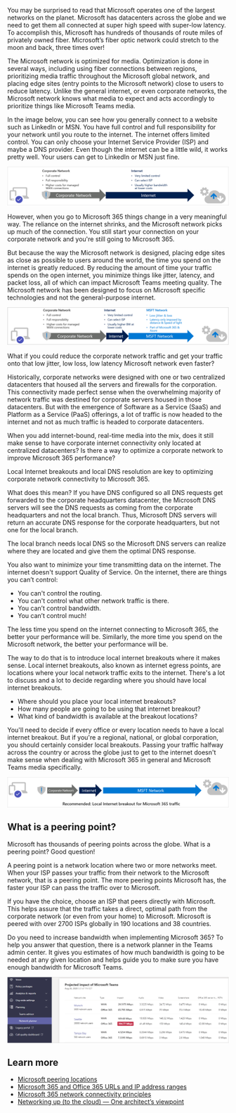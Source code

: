 You may be surprised to read that Microsoft operates one of the largest networks on the planet. Microsoft has datacenters across the globe and we need to get them all connected at super high speed with super-low latency. To accomplish this, Microsoft has hundreds of thousands of route miles of privately owned fiber. Microsoft’s fiber optic network could stretch to the moon and back, three times over!

The Microsoft network is optimized for media. Optimization is done in several ways, including using fiber connections between regions, prioritizing media traffic throughout the Microsoft global network, and placing edge sites (entry points to the Microsoft network) close to users to reduce latency. Unlike the general internet, or even corporate networks, the Microsoft network knows what media to expect and acts accordingly to prioritize things like Microsoft Teams media.

In the image below, you can see how you generally connect to a website such as LinkedIn or MSN. You have full control and full responsibility for your network until you route to the internet.  The internet offers limited control. You can only choose your Internet Service Provider (ISP) and maybe a DNS provider. Even though the internet can be a little wild, it works pretty well. Your users can get to LinkedIn or MSN just fine. 

![Corporate network to internet data flow](../media/corporate-internet-data-flow.png)

However, when you go to Microsoft 365 things change in a very meaningful way. The reliance on the internet shrinks, and the Microsoft network picks up much of the connection. You still start your connection on your corporate network and you're still going to Microsoft 365.

But because the way the Microsoft network is designed, placing edge sites as close as possible to users around the world, the time you spend on the internet is greatly reduced. By reducing the amount of time your traffic spends on the open internet, you minimize things like jitter, latency, and packet loss, all of which can impact Microsoft Teams meeting quality. The Microsoft network has been designed to focus on Microsoft specific technologies and not the general-purpose internet.

![Corporate network to internet to Microsoft network data flow](../media/corporate-internet-microsoft-data-flow.png)

What if you could reduce the corporate network traffic and get your traffic onto that low jitter, low loss, low latency Microsoft network even faster?

Historically, corporate networks were designed with one or two centralized datacenters that housed all the servers and firewalls for the corporation. This connectivity made perfect sense when the overwhelming majority of network traffic was destined for corporate servers housed in those datacenters. But with the emergence of Software as a Service (SaaS) and Platform as a Service (PaaS) offerings, a lot of traffic is now headed to the internet and not as much traffic is headed to corporate datacenters.

When you add internet-bound, real-time media into the mix, does it still make sense to have corporate internet connectivity only located at centralized datacenters? Is there a way to optimize a corporate network to improve Microsoft 365 performance?

Local Internet breakouts and local DNS resolution are key to optimizing corporate network connectivity to Microsoft 365.

What does this mean? If you have DNS configured so all DNS requests get forwarded to the corporate headquarters datacenter, the Microsoft DNS servers will see the DNS requests as coming from the corporate headquarters and not the local branch. Thus, Microsoft DNS servers will return an accurate DNS response for the corporate headquarters, but not one for the local branch.

The local branch needs local DNS so the Microsoft DNS servers can realize where they are located and give them the optimal DNS response.

You also want to minimize your time transmitting data on the internet. The internet doesn't support Quality of Service. On the internet, there are things you can’t control:

- You can't control the routing.
- You can't control what other network traffic is there.
- You can’t control bandwidth.
- You can’t control much!

The less time you spend on the internet connecting to Microsoft 365, the better your performance will be. Similarly, the more time you spend on the Microsoft network, the better your performance will be.
 
The way to do that is to introduce local internet breakouts where it makes sense. Local internet breakouts, also known as internet egress points, are locations where your local network traffic exits to the internet. There's a lot to discuss and a lot to decide regarding where you should have local internet breakouts.

- Where should you place your local internet breakouts?
- How many people are going to be using that internet breakout?
- What kind of bandwidth is available at the breakout locations?

You'll need to decide if every office or every location needs to have a local internet breakout. But if you're a regional, national, or global corporation, you should certainly consider local breakouts. Passing your traffic halfway across the country or across the globe just to get to the internet doesn't make sense when dealing with Microsoft 365 in general and Microsoft Teams media specifically.

![Local internet breakouts](../media/local-internet-breakout.png)

## What is a peering point?

Microsoft has thousands of peering points across the globe. What is a peering point? Good question!

A peering point is a network location where two or more networks meet. When your ISP passes your traffic from their network to the Microsoft network, that is a peering point. The more peering points Microsoft has, the faster your ISP can  pass the traffic over to Microsoft.

If you have the choice, choose an ISP that peers directly with Microsoft. This helps assure that the traffic takes a direct, optimal path from the corporate network (or even from your home) to Microsoft. Microsoft is peered with over 2700 ISPs globally in 190 locations and 38 countries.

Do you need to increase bandwidth when implementing Microsoft 365? To help you answer that question, there is a network planner in the Teams admin center. It gives you estimates of how much bandwidth is going to be needed at any given location and helps guide you to make sure you have enough bandwidth for Microsoft Teams.

![Bandwidth impact](../media/bandwidth-impact.png)

## Learn more 

- [Microsoft peering locations](https://www.peeringdb.com/asn/8075?azure-portal=true)
- [Microsoft 365 and Office 365 URLs and IP address ranges](/microsoftteams/office-365-urls-ip-address-ranges?azure-portal=true)
- [Microsoft 365 network connectivity principles](/microsoft-365/enterprise/microsoft-365-network-connectivity-principles?azure-portal=true)
- [Networking up (to the cloud) — One architect’s viewpoint](/microsoft-365/solutions/networking-design-principles?azure-portal=true)
